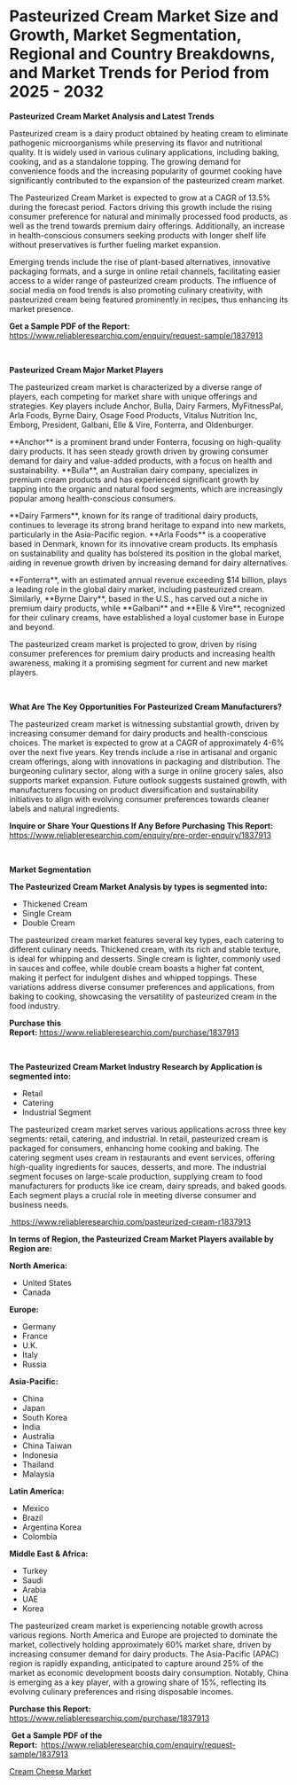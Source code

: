 <p><h1>Pasteurized Cream Market Size and Growth, Market Segmentation, Regional and Country Breakdowns, and Market Trends for Period from 2025 -  2032</h1></p><p><strong>Pasteurized Cream Market Analysis and Latest Trends</strong></p>
<p><p>Pasteurized cream is a dairy product obtained by heating cream to eliminate pathogenic microorganisms while preserving its flavor and nutritional quality. It is widely used in various culinary applications, including baking, cooking, and as a standalone topping. The growing demand for convenience foods and the increasing popularity of gourmet cooking have significantly contributed to the expansion of the pasteurized cream market.</p><p>The Pasteurized Cream Market is expected to grow at a CAGR of 13.5% during the forecast period. Factors driving this growth include the rising consumer preference for natural and minimally processed food products, as well as the trend towards premium dairy offerings. Additionally, an increase in health-conscious consumers seeking products with longer shelf life without preservatives is further fueling market expansion. </p><p>Emerging trends include the rise of plant-based alternatives, innovative packaging formats, and a surge in online retail channels, facilitating easier access to a wider range of pasteurized cream products. The influence of social media on food trends is also promoting culinary creativity, with pasteurized cream being featured prominently in recipes, thus enhancing its market presence.</p></p>
<p><strong>Get a Sample PDF of the Report:&nbsp;</strong> <a href="https://www.reliableresearchiq.com/enquiry/request-sample/1837913?utm_campaign=2196&utm_medium=2&utm_source=Github&utm_content=ia&utm_term=14022025&utm_id=pasteurized-cream">https://www.reliableresearchiq.com/enquiry/request-sample/1837913</a></p>
<p>&nbsp;</p>
<p><strong>Pasteurized Cream Major Market Players</strong></p>
<p><p>The pasteurized cream market is characterized by a diverse range of players, each competing for market share with unique offerings and strategies. Key players include Anchor, Bulla, Dairy Farmers, MyFitnessPal, Arla Foods, Byrne Dairy, Osage Food Products, Vitalus Nutrition Inc, Emborg, President, Galbani, Elle & Vire, Fonterra, and Oldenburger.</p><p>**Anchor** is a prominent brand under Fonterra, focusing on high-quality dairy products. It has seen steady growth driven by growing consumer demand for dairy and value-added products, with a focus on health and sustainability. **Bulla**, an Australian dairy company, specializes in premium cream products and has experienced significant growth by tapping into the organic and natural food segments, which are increasingly popular among health-conscious consumers.</p><p>**Dairy Farmers**, known for its range of traditional dairy products, continues to leverage its strong brand heritage to expand into new markets, particularly in the Asia-Pacific region. **Arla Foods** is a cooperative based in Denmark, known for its innovative cream products. Its emphasis on sustainability and quality has bolstered its position in the global market, aiding in revenue growth driven by increasing demand for dairy alternatives.</p><p>**Fonterra**, with an estimated annual revenue exceeding $14 billion, plays a leading role in the global dairy market, including pasteurized cream. Similarly, **Byrne Dairy**, based in the U.S., has carved out a niche in premium dairy products, while **Galbani** and **Elle & Vire**, recognized for their culinary creams, have established a loyal customer base in Europe and beyond.</p><p>The pasteurized cream market is projected to grow, driven by rising consumer preferences for premium dairy products and increasing health awareness, making it a promising segment for current and new market players.</p></p>
<p>&nbsp;</p>
<p><strong>What Are The Key Opportunities For Pasteurized Cream Manufacturers?</strong></p>
<p><p>The pasteurized cream market is witnessing substantial growth, driven by increasing consumer demand for dairy products and health-conscious choices. The market is expected to grow at a CAGR of approximately 4-6% over the next five years. Key trends include a rise in artisanal and organic cream offerings, along with innovations in packaging and distribution. The burgeoning culinary sector, along with a surge in online grocery sales, also supports market expansion. Future outlook suggests sustained growth, with manufacturers focusing on product diversification and sustainability initiatives to align with evolving consumer preferences towards cleaner labels and natural ingredients.</p></p>
<p><strong>Inquire or Share Your Questions If Any Before Purchasing This Report:</strong> <a href="https://www.reliableresearchiq.com/enquiry/pre-order-enquiry/1837913?utm_campaign=2196&utm_medium=2&utm_source=Github&utm_content=ia&utm_term=14022025&utm_id=pasteurized-cream">https://www.reliableresearchiq.com/enquiry/pre-order-enquiry/1837913</a></p>
<p>&nbsp;</p>
<p><strong>Market Segmentation</strong></p>
<p><strong>The Pasteurized Cream Market Analysis by types is segmented into:</strong></p>
<p><ul><li>Thickened Cream</li><li>Single Cream</li><li>Double Cream</li></ul></p>
<p><p>The pasteurized cream market features several key types, each catering to different culinary needs. Thickened cream, with its rich and stable texture, is ideal for whipping and desserts. Single cream is lighter, commonly used in sauces and coffee, while double cream boasts a higher fat content, making it perfect for indulgent dishes and whipped toppings. These variations address diverse consumer preferences and applications, from baking to cooking, showcasing the versatility of pasteurized cream in the food industry.</p></p>
<p><strong>Purchase this Report:&nbsp;</strong><a href="https://www.reliableresearchiq.com/purchase/1837913?utm_campaign=2196&utm_medium=2&utm_source=Github&utm_content=ia&utm_term=14022025&utm_id=pasteurized-cream">https://www.reliableresearchiq.com/purchase/1837913</a></p>
<p>&nbsp;</p>
<p><strong>The Pasteurized Cream Market Industry Research by Application is segmented into:</strong></p>
<p><ul><li>Retail</li><li>Catering</li><li>Industrial Segment</li></ul></p>
<p><p>The pasteurized cream market serves various applications across three key segments: retail, catering, and industrial. In retail, pasteurized cream is packaged for consumers, enhancing home cooking and baking. The catering segment uses cream in restaurants and event services, offering high-quality ingredients for sauces, desserts, and more. The industrial segment focuses on large-scale production, supplying cream to food manufacturers for products like ice cream, dairy spreads, and baked goods. Each segment plays a crucial role in meeting diverse consumer and business needs.</p></p>
<p><a href="https://www.reliableresearchiq.com/pasteurized-cream-r1837913?utm_campaign=2196&utm_medium=2&utm_source=Github&utm_content=ia&utm_term=14022025&utm_id=pasteurized-cream">&nbsp;https://www.reliableresearchiq.com/pasteurized-cream-r1837913</a></p>
<p><strong>In terms of Region, the Pasteurized Cream Market Players available by Region are:</strong></p>
<p>
    <p> <strong> North America: </strong>
        <ul>
            <li>United States</li>
            <li>Canada</li>
        </ul>
        </p> 
    <p> <strong> Europe: </strong>
        <ul>
            <li>Germany</li>
            <li>France</li>
            <li>U.K.</li>
            <li>Italy</li>
            <li>Russia</li>
        </ul>
        </p> 
    <p> <strong> Asia-Pacific: </strong>
        <ul>
            <li>China</li>
            <li>Japan</li>
            <li>South Korea</li>
            <li>India</li>
            <li>Australia</li>
            <li>China Taiwan</li>
            <li>Indonesia</li>
            <li>Thailand</li>
            <li>Malaysia</li>
        </ul>
        </p> 
    <p> <strong> Latin America: </strong>
        <ul>
            <li>Mexico</li>
            <li>Brazil</li>
            <li>Argentina Korea</li>
            <li>Colombia</li>
        </ul>
        </p> 
    <p> <strong> Middle East & Africa: </strong>
        <ul>
            <li>Turkey</li>
            <li>Saudi</li>
            <li>Arabia</li>
            <li>UAE</li>
            <li>Korea</li>
        </ul>
    </p>
    </p>
<p><p>The pasteurized cream market is experiencing notable growth across various regions. North America and Europe are projected to dominate the market, collectively holding approximately 60% market share, driven by increasing consumer demand for dairy products. The Asia-Pacific (APAC) region is rapidly expanding, anticipated to capture around 25% of the market as economic development boosts dairy consumption. Notably, China is emerging as a key player, with a growing share of 15%, reflecting its evolving culinary preferences and rising disposable incomes.</p></p>
<p><strong>Purchase this Report: </strong><a href="https://www.reliableresearchiq.com/purchase/1837913?utm_campaign=2196&utm_medium=2&utm_source=Github&utm_content=ia&utm_term=14022025&utm_id=pasteurized-cream">https://www.reliableresearchiq.com/purchase/1837913</a></p>
<p>&nbsp;<strong>Get a Sample PDF of the Report:&nbsp;&nbsp;</strong><a href="https://www.reliableresearchiq.com/enquiry/request-sample/1837913?utm_campaign=2196&utm_medium=2&utm_source=Github&utm_content=ia&utm_term=14022025&utm_id=pasteurized-cream">https://www.reliableresearchiq.com/enquiry/request-sample/1837913</a></p>
<p><strong></strong></p>
<p><p><a href="https://github.com/rosamariarocque98/Market-Research-Report-List-1/blob/main/cream-cheese-market.md?utm_campaign=2196&utm_medium=2&utm_source=Github&utm_content=ia&utm_term=14022025&utm_id=pasteurized-cream">Cream Cheese Market</a></p></p>